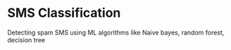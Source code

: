 # SMS Classification
Detecting spam SMS using ML algorithms like Naive bayes, random forest, decision tree

